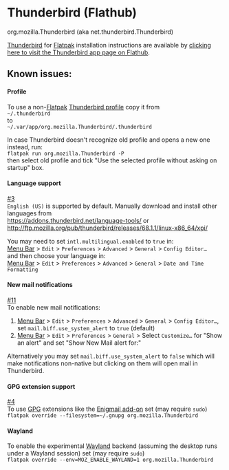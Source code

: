 # Thunderbird (Flathub)
org.mozilla.Thunderbird (aka net.thunderbird.Thunderbird)

[Thunderbird](https://www.thunderbird.net/) for [Flatpak](https://flatpak.org/) installation instructions are available by [clicking here to visit the Thunderbird app page on Flathub](https://flathub.org/apps/details/org.mozilla.Thunderbird).

## Known issues:

#### Profile
To use a non-[Flatpak](https://flatpak.org/) [Thunderbird profile](https://support.mozilla.org/kb/profiles-where-thunderbird-stores-user-data) copy it from<br>
`~/.thunderbird`<br>
to<br>
`~/.var/app/org.mozilla.Thunderbird/.thunderbird`

In case Thunderbird doesn't recognize old profile and opens a new one instead, run:<br>
`flatpak run org.mozilla.Thunderbird -P`<br>
then select old profile and tick "Use the selected profile without asking on startup" box.
#### Language support
[#3](https://github.com/flathub/org.mozilla.Thunderbird/issues/3)<br>
`English (US)` is supported by default. Manually download and install other languages from<br>
https://addons.thunderbird.net/language-tools/ or http://ftp.mozilla.org/pub/thunderbird/releases/68.1.1/linux-x86_64/xpi/

You may need to set `intl.multilingual.enabled` to `true` in:<br>
[Menu Bar](https://support.mozilla.org/kb/display-thunderbird-menus-and-toolbar) > `Edit` > `Preferences` > `Advanced` > `General` > `Config Editor…`<br>
and then choose your language in:<br>
[Menu Bar](https://support.mozilla.org/kb/display-thunderbird-menus-and-toolbar) > `Edit` > `Preferences` > `Advanced` > `General` > `Date and Time Formatting`
#### New mail notifications
[#11](https://github.com/flathub/org.mozilla.Thunderbird/issues/11#issuecomment-531987872)<br>
To enable new mail notifications:<br>
1. [Menu Bar](https://support.mozilla.org/kb/display-thunderbird-menus-and-toolbar) > `Edit` > `Preferences` > `Advanced` > `General` > `Config Editor…`, set `mail.biff.use_system_alert` to `true` (default)<br>
1. [Menu Bar](https://support.mozilla.org/kb/display-thunderbird-menus-and-toolbar) > `Edit` > `Preferences` > `General` > Select `Customize…` for "Show an alert" and set "Show New Mail alert for:"

Alternatively you may set `mail.biff.use_system_alert` to `false` which will make notifications non-native but clicking on them will open mail in Thunderbird.
#### GPG extension support
[#4](https://github.com/flathub/org.mozilla.Thunderbird/issues/4)<br>
To use [GPG](https://gnupg.org/) extensions like the [Enigmail add-on](https://addons.thunderbird.net/addon/enigmail/) set (may require `sudo`)<br>
`flatpak override --filesystem=~/.gnupg org.mozilla.Thunderbird`

#### Wayland
To enable the experimental [Wayland](https://wayland.freedesktop.org/) backend (assuming the desktop runs under a Wayland session) set  (may require `sudo`)<br>
`flatpak override --env=MOZ_ENABLE_WAYLAND=1 org.mozilla.Thunderbird`
